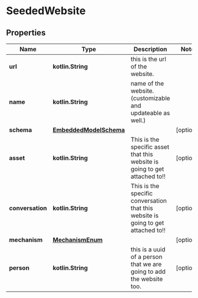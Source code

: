 
# SeededWebsite

## Properties
Name | Type | Description | Notes
------------ | ------------- | ------------- | -------------
**url** | **kotlin.String** | this is the url of the website. | 
**name** | **kotlin.String** | name of the website.(customizable and updateable as well.) | 
**schema** | [**EmbeddedModelSchema**](EmbeddedModelSchema.md) |  |  [optional]
**asset** | **kotlin.String** | This is the specific asset that this website is going to get attached to!! |  [optional]
**conversation** | **kotlin.String** | This is the specific conversation that this website is going to get attached to!! |  [optional]
**mechanism** | [**MechanismEnum**](MechanismEnum.md) |  |  [optional]
**person** | **kotlin.String** | this is a uuid of a person that we are going to add the website too. |  [optional]



